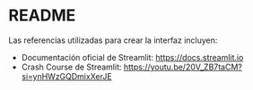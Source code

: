 # README
Las referencias utilizadas para crear la interfaz incluyen:
* Documentación oficial de Streamlit: https://docs.streamlit.io
* Crash Course de Streamlit: https://youtu.be/20V_ZB7taCM?si=ynHWzGQDmixXerJE
